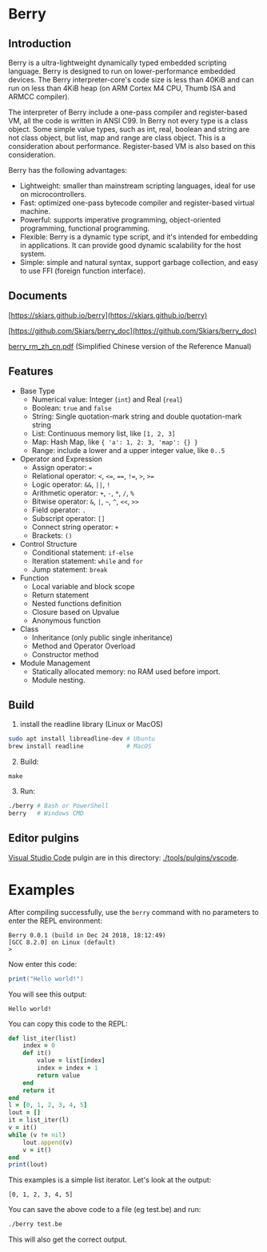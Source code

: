 # Berry

## Introduction

Berry is a ultra-lightweight dynamically typed embedded scripting language. Berry is designed to run on lower-performance embedded devices. The Berry interpreter-core's code size is less than 40KiB and can run on less than 4KiB heap (on ARM Cortex M4 CPU, Thumb ISA and ARMCC compiler).

The interpreter of Berry include a one-pass compiler and register-based VM, all the code is written in ANSI C99. In Berry not every type is a class object. Some simple value types, such as int, real, boolean and string are not class object, but list, map and range are class object. This is a consideration about performance. Register-based VM is also based on this consideration.

Berry has the following advantages:

* Lightweight: smaller than mainstream scripting languages, ideal for use on microcontrollers.
* Fast: optimized one-pass bytecode compiler and register-based virtual machine.
* Powerful: supports imperative programming, object-oriented programming, functional programming.
* Flexible: Berry is a dynamic type script, and it's intended for embedding in applications. It can provide good dynamic scalability for the host system.
* Simple: simple and natural syntax, support garbage collection, and easy to use FFI (foreign function interface).

## Documents

[https://skiars.github.io/berry](https://skiars.github.io/berry)

[https://github.com/Skiars/berry_doc](https://github.com/Skiars/berry_doc)

[berry_rm_zh_cn.pdf](https://github.com/Skiars/berry_doc/releases/download/latest/berry_rm_zh_cn.pdf) (Simplified Chinese version of the Reference Manual)

## Features

* Base Type
  * Numerical value: Integer (`int`) and Real (`real`)
  * Boolean: `true` and `false`
  * String: Single quotation-mark string and double quotation-mark string
  * List: Continuous memory list, like `[1, 2, 3]`
  * Map: Hash Map, like `{ 'a': 1, 2: 3, 'map': {} }`
  * Range: include a lower and a upper integer value, like `0..5`
* Operator and Expression
  * Assign operator: `=`
  * Relational operator: `<`, `<=`, `==`, `!=`, `>`, `>=`
  * Logic operator: `&&`, `||`, `!`
  * Arithmetic operator: `+`, `-`, `*`, `/`, `%`
  * Bitwise operator: `&`, `|`, `~`, `^`, `<<`, `>>`
  * Field operator: `.`
  * Subscript operator: `[]`
  * Connect string operator: `+`
  * Brackets: `()`
* Control Structure
  * Conditional statement: `if-else`
  * Iteration statement: `while` and `for`
  * Jump statement: `break`
* Function
  * Local variable and block scope
  * Return statement
  * Nested functions definition
  * Closure based on Upvalue
  * Anonymous function
* Class
  * Inheritance (only public single inheritance)
  * Method and Operator Overload
  * Constructor method
* Module Management
  * Statically allocated memory: no RAM used before import.
  * Module nesting.

## Build

1. install the readline library (Linux or MacOS)

``` bash
sudo apt install libreadline-dev # Ubuntu
brew install readline            # MacOS
```

2. Build:

```
make
```

3. Run:

``` bash
./berry # Bash or PowerShell
berry   # Windows CMD
```

## Editor pulgins

[Visual Studio Code](https://code.visualstudio.com/) pulgin are in this directory: [./tools/pulgins/vscode](./tools/pulgins/vscode).

# Examples

After compiling successfully, use the `berry` command with no parameters to enter the REPL environment:
```
Berry 0.0.1 (build in Dec 24 2018, 18:12:49)
[GCC 8.2.0] on Linux (default)
>
```

Now enter this code:

``` lua
print("Hello world!")
```

You will see this output:

```
Hello world!
```

You can copy this code to the REPL:

```ruby
def list_iter(list)
    index = 0
    def it()
        value = list[index]
        index = index + 1
        return value
    end
    return it
end
l = [0, 1, 2, 3, 4, 5]
lout = []
it = list_iter(l)
v = it()
while (v != nil)
    lout.append(v)
    v = it()
end
print(lout)
```

This examples is a simple list iterator. Let's look at the output:

```
[0, 1, 2, 3, 4, 5]
```

You can save the above code to a file (eg test.be) and run:

``` bash
./berry test.be
```

This will also get the correct output.
